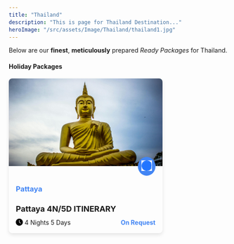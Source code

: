 ```yaml
---
title: "Thailand"
description: "This is page for Thailand Destination..."
heroImage: "/src/assets/Image/Thailand/thailand1.jpg"
---
```


Below are our **finest**, **meticulously** prepared _Ready Packages_ for Thailand.

#### Holiday Packages

 <div class="card">
  <img src="/src/assets/Image/Thailand/thailand.jpg" alt="Pattaya" class="card-image">
  <div class="card-content">
    <div class="icon-container">
      <img src="/src/assets//favicons/peak-icon.png" alt="Peak Icon" class="peak-icon">
    </div>
    <h3 class="location">Pattaya</h3>
    <h2 class="itinerary-title">Pattaya 4N/5D ITINERARY</h2>
    <div class="trip-details">
      <span class="duration">
        <img src="/src/assets/favicons/clock-icon.png" alt="Clock Icon" class="clock-icon">
        4 Nights 5 Days
      </span>
      <span class="availability">On Request</span>
    </div>
  </div>
</div>

<style>
  .card {
    width: 350px;
    border-radius: 8px;
    overflow: hidden;
    box-shadow: 0 4px 8px rgba(0,0,0,0.1);
    cursor: pointer;
  }
  .card-image {
    width: 100%;
    height: 200px;
    object-fit: cover;
  }
  .card-content {
    padding: 16px;
    position: relative;
  }
  .icon-container {
    position: absolute;
    top: -24px;
    right: 16px;
    background-color: #4285f4;
    border-radius: 50%;
    padding: 8px;
  }
  .peak-icon {
    width: 24px;
    height: 24px;
  }
  .location {
    color: #4285f4;
    margin-bottom: 4px;
  }
  .itinerary-title {
    font-size: 18px;
    margin-bottom: 12px;
  }
  .trip-details {
    display: flex;
    justify-content: space-between;
    align-items: center;
  }
  .duration {
    display: flex;
    align-items: center;
  }
  .clock-icon {
    width: 16px;
    height: 16px;
    margin-right: 4px;
  }
  .availability {
    color: #4285f4;
    font-weight: bold;
  }
</style> 